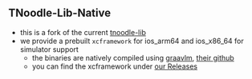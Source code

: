 ## TNoodle-Lib-Native

- this is a fork of the current [tnoodle-lib](https://github.com/thewca/tnoodle-lib)
- we provide a prebuilt `xcframework` for ios_arm64 and ios_x86_64 for simulator support
  - the binaries are natively compiled using [graavlm](https://www.graalvm.org/), [their github](https://github.com/oracle/graal)
  - you can find the xcframework under [our Releases](https://github.com/CubeStuffs/tnoodle-lib-native/releases/tag/v1.0)
